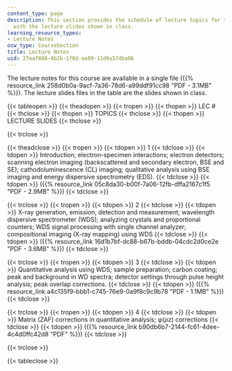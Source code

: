 ```yaml
---
content_type: page
description: This section provides the schedule of lecture topics for the course along
  with the lecture slides shown in class.
learning_resource_types:
- Lecture Notes
ocw_type: CourseSection
title: Lecture Notes
uid: 27eaf888-4b2b-1f8d-ee89-11d9a57dba06
---
```


The lecture notes for this course are available in a single file ({{% resource_link 258d0b0a-9acf-7a36-78d6-a99ddf91cc98 "PDF - 3.1MB" %}}). The lecture slides files in the table are the slides shown in class.

{{< tableopen >}}
{{< theadopen >}}
{{< tropen >}}
{{< thopen >}}
LEC #
{{< thclose >}}
{{< thopen >}}
TOPICS
{{< thclose >}}
{{< thopen >}}
LECTURE SLIDES
{{< thclose >}}

{{< trclose >}}

{{< theadclose >}}
{{< tropen >}}
{{< tdopen >}}
1
{{< tdclose >}}
{{< tdopen >}}
Introduction; electron-specimen interactions; electron detectors; scanning electron imaging (backscattered and secondary electron, BSE and SE); cathodoluminescence (CL) imaging; qualitative analysis using BSE imaging and energy dispersive spectrometry (EDS).
{{< tdclose >}}
{{< tdopen >}}
({{% resource_link 05c8da30-b00f-7a06-12fb-dffa2167c1f5 "PDF - 2.9MB" %}})
{{< tdclose >}}

{{< trclose >}}
{{< tropen >}}
{{< tdopen >}}
2
{{< tdclose >}}
{{< tdopen >}}
X-ray generation, emission, detection and measurement; wavelength dispersive spectrometer (WDS); analyzing crystals and proportional counters; WDS signal processing with single channel analyzer; compositional imaging (X-ray mapping) using WDS
{{< tdclose >}}
{{< tdopen >}}
({{% resource_link 16d1b7bf-dc88-b67b-bddb-04cdc2d0ce2e "PDF - 3.6MB" %}})
{{< tdclose >}}

{{< trclose >}}
{{< tropen >}}
{{< tdopen >}}
3
{{< tdclose >}}
{{< tdopen >}}
Quantitative analysis using WDS; sample preparation; carbon coating; peak and background in WD spectra; detector settings through pulse height analysis; peak overlap corrections.
{{< tdclose >}}
{{< tdopen >}}
({{% resource_link a4c135f9-bbb1-c745-76e9-0a9f8c9c9b78 "PDF - 1.1MB" %}})
{{< tdclose >}}

{{< trclose >}}
{{< tropen >}}
{{< tdopen >}}
4
{{< tdclose >}}
{{< tdopen >}}
Matrix (ZAF) corrections in quantitative analysis; φ(ρz) corrections
{{< tdclose >}}
{{< tdopen >}}
({{% resource_link b90db6b7-2144-fc61-4dee-4c4d0ffc42d8 "PDF" %}})
{{< tdclose >}}

{{< trclose >}}

{{< tableclose >}}